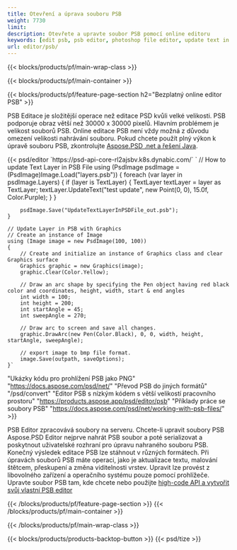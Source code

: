 ```yaml
---
title: Otevření a úprava souboru PSB
weight: 7730
limit: 
description: Otevřete a upravte soubor PSB pomocí online editoru
keywords: [edit psb, psb editor, photoshop file editor, update text in psb, update psb, open psb, update text in psb]
url: editor/psb/
---
```


{{< blocks/products/pf/main-wrap-class >}}

{{< blocks/products/pf/main-container >}}

{{< blocks/products/pf/feature-page-section h2="Bezplatný online editor PSB" >}}
<p>PSB Editace je složitější operace než editace PSD kvůli velké velikosti. PSB podporuje obraz větší než 30000 x 30000 pixelů. Hlavním problémem je velikost souborů PSB. Online editace PSB není vždy možná z důvodu omezení velikosti nahrávání souboru. Pokud chcete použít plný výkon k úpravě souboru PSB, zkontrolujte <a href="/psd/{{< lang-code >}}">Aspose.PSD .net a řešení Java</a>. </p>
{{< psd/editor `https://psd-api-core-rl2ajsbv.k8s.dynabic.com/` 
`	// How to update Text Layer in PSB File
	using (PsdImage psdImage = (PsdImage)Image.Load("layers.psb"))
  	{
		foreach (var layer in psdImage.Layers)
		{
			if (layer is TextLayer)
			{
				TextLayer textLayer = layer as TextLayer;
				textLayer.UpdateText("test update", new Point(0, 0), 15.0f, Color.Purple);
			}
		}

		psdImage.Save("UpdateTextLayerInPSDFile_out.psb");
	}
	
	// Update Layer in PSB with Graphics
	// Create an instance of Image
	using (Image image = new PsdImage(100, 100))
	{
		// Create and initialize an instance of Graphics class and clear Graphics surface
		Graphics graphic = new Graphics(image);
		graphic.Clear(Color.Yellow);

		// Draw an arc shape by specifying the Pen object having red black color and coordinates, height, width, start & end angles                 
		int width = 100;
		int height = 200;
		int startAngle = 45;
		int sweepAngle = 270;

		// Draw arc to screen and save all changes.
		graphic.DrawArc(new Pen(Color.Black), 0, 0, width, height, startAngle, sweepAngle);

		// export image to bmp file format.
		image.Save(outpath, saveOptions);
	}` 
"Ukázky kódu pro prohlížení PSB jako PNG"  "https://docs.aspose.com/psd/net/" 
"Převod PSB do jiných formátů"  "/psd/convert" 
"Editor PSB s nízkým kódem s větší velikostí pracovního prostoru" "https://products.aspose.app/psd/editor/psb" 
"Příklady práce se soubory PSB" "https://docs.aspose.com/psd/net/working-with-psb-files/" >}}
<p>PSB Editor zpracovává soubory na serveru. Chcete-li upravit soubory PSB Aspose.PSD Editor nejprve nahrát PSB soubor a poté serializovat a poskytnout uživatelské rozhraní pro úpravu nahraného souboru PSB. Konečný výsledek editace PSB lze stáhnout v různých formátech. Při úpravách souborů PSB máte operaci, jako je aktualizace textu, malování štětcem, přeskupení a změna viditelnosti vrstev. Upravit lze provést z libovolného zařízení a operačního systému pouze pomocí prohlížeče. Upravte soubor PSB tam, kde chcete nebo použijte <a href="https://docs.aspose.com/psd/net/working-with-psb-files/">high-code API a vytvořit svůj vlastní PSB editor</a></p>

{{< /blocks/products/pf/feature-page-section >}}
{{< /blocks/products/pf/main-container >}}


{{< /blocks/products/pf/main-wrap-class >}}

{{< blocks/products/products-backtop-button >}}
{{< psd/tize >}}
